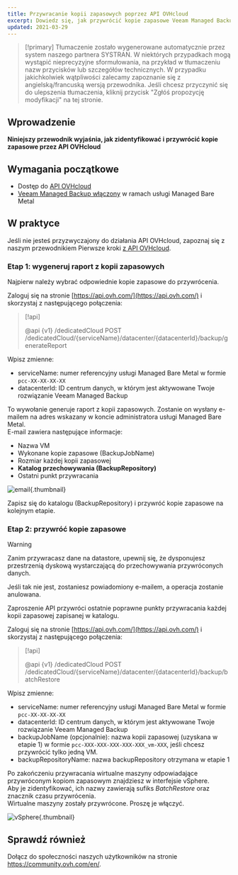 ```yaml
---
title: Przywracanie kopii zapasowych poprzez API OVHcloud
excerpt: Dowiedz się, jak przywrócić kopie zapasowe Veeam Managed Backup za pośrednictwem API OVHcloud
updated: 2021-03-29
---
```


> [!primary]
> Tłumaczenie zostało wygenerowane automatycznie przez system naszego partnera SYSTRAN. W niektórych przypadkach mogą wystąpić nieprecyzyjne sformułowania, na przykład w tłumaczeniu nazw przycisków lub szczegółów technicznych. W przypadku jakichkolwiek wątpliwości zalecamy zapoznanie się z angielską/francuską wersją przewodnika. Jeśli chcesz przyczynić się do ulepszenia tłumaczenia, kliknij przycisk "Zgłóś propozycję modyfikacji" na tej stronie.
> 

## Wprowadzenie

**Niniejszy przewodnik wyjaśnia, jak zidentyfikować i przywrócić kopie zapasowe przez API OVHcloud**

## Wymagania początkowe

- Dostęp do [API OVHcloud](https://api.ovh.com/)
- [Veeam Managed Backup włączony](veeam_backup_as_a_service2.) w ramach usługi Managed Bare Metal

## W praktyce

Jeśli nie jesteś przyzwyczajony do działania API OVHcloud, zapoznaj się z naszym przewodnikiem Pierwsze kroki [z API OVHcloud](first-steps1.).

### Etap 1: wygeneruj raport z kopii zapasowych

Najpierw należy wybrać odpowiednie kopie zapasowe do przywrócenia.

Zaloguj się na stronie [https://api.ovh.com/](https://api.ovh.com/) i skorzystaj z następującego połączenia:

> [!api]
>
> @api {v1} /dedicatedCloud POST /dedicatedCloud/{serviceName}/datacenter/{datacenterId}/backup/generateReport

Wpisz zmienne:

- serviceName: numer referencyjny usługi Managed Bare Metal w formie `pcc-XX-XX-XX-XX`
- datacenterId: ID centrum danych, w którym jest aktywowane Twoje rozwiązanie Veeam Managed Backup

To wywołanie generuje raport z kopii zapasowych. Zostanie on wysłany e-mailem na adres wskazany w koncie administratora usługi Managed Bare Metal.
<br>E-mail zawiera następujące informacje:

- Nazwa VM
- Wykonane kopie zapasowe (BackupJobName)
- Rozmiar każdej kopii zapasowej
- **Katalog przechowywania (BackupRepository)**
- Ostatni punkt przywracania

![email](backup-report-email2.png){.thumbnail}

Zapisz się do katalogu (BackupRepository) i przywróć kopie zapasowe na kolejnym etapie.

### Etap 2: przywróć kopie zapasowe

> [!warning]
>
> Zanim przywracasz dane na datastore, upewnij się, że dysponujesz przestrzenią dyskową wystarczającą do przechowywania przywróconych danych.
>
> Jeśli tak nie jest, zostaniesz powiadomiony e-mailem, a operacja zostanie anulowana.

Zaproszenie API przywróci ostatnie poprawne punkty przywracania każdej kopii zapasowej zapisanej w katalogu.

Zaloguj się na stronie [https://api.ovh.com/](https://api.ovh.com/) i skorzystaj z następującego połączenia:

> [!api]
>
> @api {v1} /dedicatedCloud POST /dedicatedCloud/{serviceName}/datacenter/{datacenterId}/backup/batchRestore
>

Wpisz zmienne:

- serviceName: numer referencyjny usługi Managed Bare Metal w formie `pcc-XX-XX-XX-XX`
- datacenterId: ID centrum danych, w którym jest aktywowane Twoje rozwiązanie Veeam Managed Backup
- backupJobName (opcjonalnie): nazwa kopii zapasowej (uzyskana w etapie 1) w formie `pcc-XXX-XXX-XXX-XXX-XXX_vm-XXX`, jeśli chcesz przywrócić tylko jedną VM.
- backupRepositoryName: nazwa backupRepository otrzymana w etapie 1

Po zakończeniu przywracania wirtualne maszyny odpowiadające przywróconym kopiom zapasowym znajdziesz w interfejsie vSphere.
<br>Aby je zidentyfikować, ich nazwy zawierają sufiks *BatchRestore* oraz znacznik czasu przywrócenia.
<br>Wirtualne maszyny zostały przywrócone. Proszę je włączyć.

![vSphere](vcenter2.png){.thumbnail}

## Sprawdź również

Dołącz do społeczności naszych użytkowników na stronie <https://community.ovh.com/en/>.
